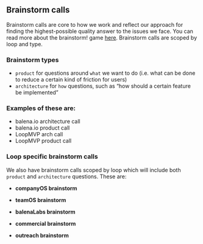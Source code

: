 ## Brainstorm calls 

Brainstorm calls are core to how we work and reflect our approach for finding the highest-possible quality answer to the issues we face. You can read more about the brainstorm! game [here](https://docs.google.com/document/d/1mHb-D2vJxufa8OZPU55V5WBIXuQ44MNL4fcXw52lEe8/edit#). Brainstorm calls are scoped by loop and type. 

### Brainstorm types
* `product` for questions around `what` we want to do (i.e. what can be done to reduce a certain kind of friction for users)
* `architecture` for `how` questions, such as “how should a certain feature be implemented”
### Examples of these are: 
* balena.io architecture call
* balena.io product call
* LoopMVP arch call
* LoopMVP product call

### Loop specific brainstorm calls 
We also have brainstorm calls scoped by loop which will include both `product` and `architecture` questions. These are:
* **companyOS brainstorm**

* **teamOS brainstorm**

* **balenaLabs brainstorm**

* **commercial brainstorm**

* **outreach brainstorm**
